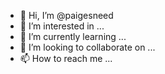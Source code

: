 - 👋 Hi, I’m @paigesneed
- 👀 I’m interested in ...
- 🌱 I’m currently learning ...
- 💞️ I’m looking to collaborate on ...
- 📫 How to reach me ...

<!---
paigesneed/paigesneed is a ✨ special ✨ repository because its `README.md` (this file) appears on your GitHub profile.
You can click the Preview link to take a look at your changes.
--->
